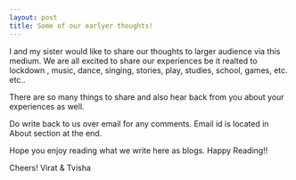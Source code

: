 ```yaml
---
layout: post
title: Some of our earlyer thoughts!
---
```


I and my sister would like to share our thoughts to larger audience via this medium.
We are all excited to share our experiences be it realted to lockdown , music, dance, singing, stories, play, studies, school, games, etc. etc..

There are so many things to share and also hear back from you about your experiences as well.

Do write back to us over email for any comments. Email id is located in About section at the end.

Hope you enjoy reading what we write here as blogs.
Happy Reading!!

Cheers!
Virat & Tvisha
